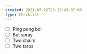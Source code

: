 ```yaml
---
created: 2021-07-22T23:12:43-07:00
type: Checklist
---
```


- [ ] Ping pong boll
- [ ] But spray
- [ ] Two chairs
- [ ] Two tarps

